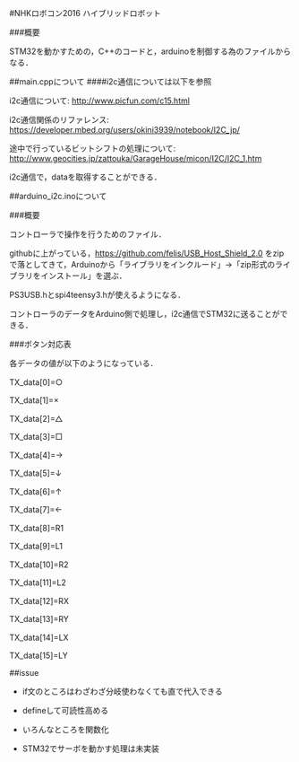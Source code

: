 #NHKロボコン2016 ハイブリッドロボット

###概要

STM32を動かすための，C++のコードと，arduinoを制御する為のファイルからなる．

##main.cppについて
####i2c通信については以下を参照

i2c通信について: http://www.picfun.com/c15.html

i2c通信関係のリファレンス: https://developer.mbed.org/users/okini3939/notebook/I2C_jp/

途中で行っているビットシフトの処理について: http://www.geocities.jp/zattouka/GarageHouse/micon/I2C/I2C_1.htm

i2c通信で，dataを取得することができる．


##arduino_i2c.inoについて

###概要

コントローラで操作を行うためのファイル．

githubに上がっている，https://github.com/felis/USB_Host_Shield_2.0 をzipで落としてきて，Arduinoから「ライブラリをインクルード」→「zip形式のライブラリをインストール」を選ぶ．

PS3USB.hとspi4teensy3.hが使えるようになる．

コントローラのデータをArduino側で処理し，i2c通信でSTM32に送ることができる．


###ボタン対応表

各データの値が以下のようになっている．

TX_data[0]=○　

TX_data[1]=×

TX_data[2]=△　

TX_data[3]=□

TX_data[4]=→　

TX_data[5]=↓

TX_data[6]=↑　

TX_data[7]=←

TX_data[8]=R1　

TX_data[9]=L1

TX_data[10]=R2　

TX_data[11]=L2

TX_data[12]=RX　

TX_data[13]=RY

TX_data[14]=LX　

TX_data[15]=LY


##issue

* if文のところはわざわざ分岐使わなくても直で代入できる

* defineして可読性高める

* いろんなところを関数化

* STM32でサーボを動かす処理は未実装
